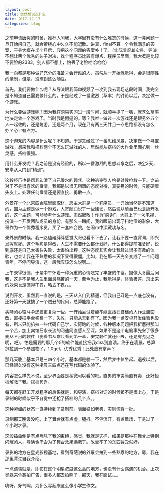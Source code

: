 ```yaml
---
layout: post
title: 突然想说点什么
date: 2017-12-17
categories: blog
---
```

之前申请唐奖的时候，推荐人问我，大学里有没有什么难忘的时候，这一类问题一旦开始问自己，就会萦绕心中久久不能退散。讲真，final不算一个令我满意的答案，于是大概在半个月后，我把这个问题的答案补上了。（实际情况其实是，导演不想让两个优秀的妹子对决，找个程序员比较有爆点，程序员里面，我大概是比较不要脸的2333，别人都不想上，怕丢了老脸哈哈哈哈）

我一向都是那种做好充分的准备才会行动的人，虽然从一开始就觉得，会是很随性的录制，但是，没想到这么随性。

首先，我们要做什么呢？从导演跟我简单视频了一次到我去现场这段时间，我完全是不知道自己需要做什么的。于是经过了一番激烈（草率）的讨论以后，决定做一个游戏。  

为什么要做游戏呢？因为我在网易实习过一段时间，就顺手提了一嘴，就这么草率地决定做一个游戏了。当时我是懵逼的。嗯？我唯一做过一次游戏还是跟另外五个人一起做的，还是端游，还是两个月，现在只有两三天并且一点思路都没有怎么办？心里有点方。

这个游戏的内容是什么呢？不知道。于是又经过了一番思维风暴，决定做一个寻宝游戏。想来我和搭档两个不怎么玩游戏的人，居然能从搭档的大作业里面扒到一丝灵感，搭档很强。

用什么开发呢？我之前是没有经验的，所以一番激烈的思想斗争之后，决定3天，安卓从入门到“精通”。

这段经历也是帮我认清了自己很水的现状，这种逃避型人格是时候抢救一下。之前对于不是很喜欢的事情，我都是以很无所谓的态度对待，真要用的时候，只能硬着头皮上。处理任何事情还是要直接、勇敢一点。

外景在一个北京四合院里面取材，房主大哥是一个程序员，一开始当然是不知道的，因为主题是做一个游戏，大哥随口说了一些建议，然后说以前自己也是搞开发的，这个主题，可以参考什么游戏。肃然起敬！作为“感谢”，大哥上了一次电视，扮演一个开发团队成员的身份。有那么一瞬间，我的眼前出现了扫地僧的形象，大哥作为一个优秀程序员，买了一套四合院，在闹市中深藏功与名。

录外景的时候，我一路磕磕绊绊感觉大哥也看不下去了，让我不要一直背词，即兴发挥就好。这个毛病是得改，人生不需要什么都计划好，什么都得提前准备好，说到底还是自己太害怕失败，太害怕出糗，这种态度其实会让我错过很多有趣的体验，也会让我在不熟悉的状况下显得很僵。比如，我在那一天完全变成了一个问题青年，不停问导演，这一段我应该怎么说啊。。。

上午录得很僵，于是中午怀着一种沉重的心情吃完了丰盛的午宴。摄像大哥最后问我，这是不是我人生里面最痛苦的一天，至今为止，我觉得是，体验极差。录出来的效果也是僵得不行，略去不表。。。

说到开发，虽然我一直说的是，三天从入门到精通，但我自己可是一点底也没有，还好第一天就搞了一个贼丑的代码，总算能跑了。

实际的心理斗争还要更复杂一些，一开始尝试着能不能直接在搭档的大作业里面改，直接把平台移植一下，失败，只能从无到有了。因为我一点安卓开发经验也没有，所以只能扒拉一些代码自己学，实际跑的时候，各种版本问题把我折磨得那叫一个苦，加上宾馆细水长流的网速简直感人至深。如果不是这个电脑事先安了很多我从不用的软件（我看书从来只看到第一章，安完软件就还回去，还是有先见之明，吧），怕是需要的那几个G的软件能直接把我diss到崩溃。终于在凌晨，总算扒拉到一个参照物了，1.0get。优秀优秀！此处应有掌声？

那几天晚上基本只睡三四个小时，基本都是躺一下，然后梦中惊坐起。退役以后，已经很久没有这种凌晨三四点还在写代码的体验了。

内容怎么样先不说，至少界面要是稍微可以看的吧。直男的审美简直有毒，还好搭档解救了我。搭档优秀。

每天都在赶工开发程序的后果就是，和导演、搭档对词的时候都不是很上心，于是录制的时候似乎不自觉中还抢了搭档的几个点。。

这种紧绷的状态一直持续到了录制前。表面稳如老狗，实则慌得一批。

录制那天晚饭没吃，上了舞台就有点虚，腿抖。不停流汗，有点晕场，于是过了一个小时才录。

这段插曲倒是有点解除了我的束缚，感觉，我就是这样，如果是那种在舞台上特别闪耀的人，导演也不会为了舞台效果选我了。改变不了的东西接受就好。

录影的地方在星光影视基地，看到奇葩说的外景会拍到一些熟悉的地方，嗯，我在那里背过自我介绍。

一点遗憾就是，即使在这个明星浓度这么高的地方，也没有什么偶遇的机会。上次吴磊来侨鑫拍广告，很多人都去拍照了，那天，我在面试。。。

嗨呀，好气啊，为什么写起来这么像小学生作文。